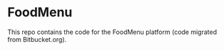 # FoodMenu
This repo contains the code for the FoodMenu platform (code migrated from Bitbucket.org).

